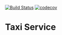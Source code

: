 [![Build Status](https://travis-ci.org/AIRAT1/taxi-service.svg?branch=master)](https://travis-ci.org/AIRAT1/taxi-service) [![codecov](https://codecov.io/gh/AIRAT1/taxi-service/branch/master/graph/badge.svg)](https://codecov.io/gh/AIRAT1/taxi-service)

# Taxi Service